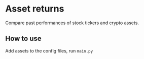 # Asset returns
Compare past performances of stock tickers and crypto assets.

## How to use
Add assets to the config files, run `main.py`
